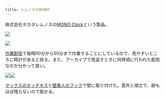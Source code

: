 ```yaml
---
title: レムノスの掛時計
---
```

株式会社タカタレムノスの[MONO Clock](https://www.amazon.co.jp/dp/B004UIT8BK)という製品。

![](https://lh5.googleusercontent.com/FFurSDHBYhCvLvoU2fpxQWRMPNxp9i4HCM3bdtCmhvt5PlktxCYrsJE93i2XDnDFhvbwcpcwF0Fd0dlYxpNiRqGpQa5v3kFDrFIgaPpe01C4GYJH1gSj7E_eqwXfHRHfAXiwPaibRvv-7EXxxthdTvbsiefLCvL_OJzaDkpnsJdSlfRaRf9cu5GN)

![](https://lh5.googleusercontent.com/xD_dYAYHx0Ebx3C1Ezt6z2j9RnfpjNRJaj-z-1uDSRyxUSda2es5n-PTuOB-i_G4kcZyTVll_MjJT2N61PXPRQ9JN3mEOfVYC_PQP18VIcFlN5TDfTgcHDxmEJbvRkyDfKLu0zocywbGnuW5ile7FblAtGPl6R8fNbXbdHBCnWTsuARAC-L1TNNv)

[作業配信](https://www.youtube.com/channel/UC5s-KpSDGzxWPWNv94PnJHw)で毎時00分から50分まで作業することにしているので、見やすいところに時計があると捗る。また、アーカイブで見返すときに何時頃に行われた配信なのか分かって良い。

![](https://lh6.googleusercontent.com/VO5-q6zvt4TdDN-EQ40u1QlVi4QyxIWhuGdeF3MxKqE9G7JKRmWLtHY5JGH5mQBJSfsqLfDoWuZTMEruOgEVnKMwkLLfdh8_MF9EG2MsOWspPsvG2m64WaHyW7BG-3Bw40yVb2lP-6WckvGXNhg7W0OmwRlDRwD43d0L6TYyCX3ONLTp8qzMuq3B)![](https://lh6.googleusercontent.com/LZCTdI0hPjJbr07WFg0bPZYLqZZVnHxRjOOlaZasjxqM4GKYZ9vgRE7OKUJoIG5YOF5hyNcP_Apv5iEvn6BSI1hcfIHN1s5UZIRkd8Oc6nPxTHfHOx0e0k1Hgi6LjUFGSFeme_A4lcrjy_KZaABH11zDhla4tF8RIBXPCmexNDQOso7z00u3vMEp)

[マックスのホッチキス](https://www.amazon.co.jp/dp/B000O9WRWG)と[壁美人のフック](https://www.amazon.co.jp/dp/B00CU78TDG)で壁に取り付けた。意外と頑丈で、跡もほぼ残らないので助かる。
